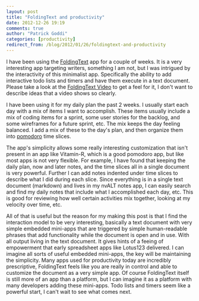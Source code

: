 ```yaml
---
layout: post
title: "FoldingText and productivity"
date: 2012-12-26 19:19
comments: true
author: "Patrick Goddi"
categories: [productivity]
redirect_from: /blog/2012/01/26/foldingtext-and-productivity
---         
```

I have been using the [FoldingText](http://www.foldingtext.com/) app for  a couple of weeks. It is a very interesting app targeting writers, something I am not, but I was intrigued by the  interactivity of this minimalist app. Specifically the ability to add interactive todo lists and timers and have them execute in a text document. Please take a look at the [FoldingText Video](http://www.foldingtext.com/#watchmovie) to get a feel for it, I don't want to describe ideas that a video shows so clearly.

I have been using it for my daily plan the past 2 weeks. I usually start each day with a mix of items I want to accomplish. These items usually include a mix of coding items for a sprint, some user stories for the backlog, and some wireframes for a future sprint, etc.  The mix keeps the day feeling balanced. I add a mix of these to the day's plan, and then organize them into [pomodoro](http://en.wikipedia.org/wiki/Pomodoro_Technique) time slices. 

The app's simplicity allows some really interesting customization that isn't present in an app like Vitamin-R, which is a good pomodoro app, but like most apps is not very flexible. For example, I have found that keeping the daily plan, now and later notes, and the time slices all in a single document is very powerful. Further I can add notes indented under time slices to describe what I did during each slice. Since everything is in a single text document (markdown) and lives in my nvALT notes app, I can easily search and find my daily notes that include what I accomplished each day, etc. This is good for reviewing how well certain activities mix together, looking at my velocity over time, etc.  

All of that is useful but the reason for my making this post is that I find the interaction model to be very interesting, basically a text document with very simple embedded mini-apps that are triggered by simple human-readable phrases that add functionality while the document is open and in use. With all output living in the text document. It gives hints of a feeing of empowerment that early spreadsheet apps like Lotus123 delivered. I can imagine all sorts of useful embedded mini-apps, the key will be maintaining the simplicity. Many apps used for productivity today are incredibly prescriptive, FoldingText feels like you are really in control and able to customize the document as a very simple app. Of course FoldingText itself is still more of an app than a platform, but I can imagine it as a platform with many developers adding these mini-apps. Todo lists and timers seem like a powerful start, I can't wait to see what comes next. 
 
